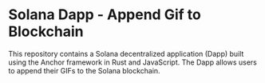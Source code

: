 # Solana Dapp - Append Gif to Blockchain
This repository contains a Solana decentralized application (Dapp) built using the Anchor framework in Rust and JavaScript. The Dapp allows users to append their GIFs to the Solana blockchain.
